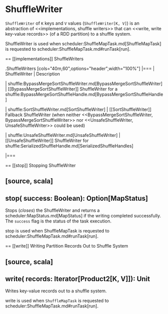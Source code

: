# ShuffleWriter

`ShuffleWriter` of `K` keys and `V` values (`ShuffleWriter[K, V]`) is an abstraction of <<implementations, shuffle writers>> that can <<write, write key-value records>> (of a RDD partition) to a shuffle system.

ShuffleWriter is used when scheduler:ShuffleMapTask.md[ShuffleMapTask] is requested to scheduler:ShuffleMapTask.md#runTask[run].

== [[implementations]] ShuffleWriters

.ShuffleWriters
[cols="40m,60",options="header",width="100%"]
|===
| ShuffleWriter
| Description

| shuffle:BypassMergeSortShuffleWriter.md[BypassMergeSortShuffleWriter]
| [[BypassMergeSortShuffleWriter]] ShuffleWriter for a shuffle:BypassMergeSortShuffleHandle.md[BypassMergeSortShuffleHandle]

| shuffle:SortShuffleWriter.md[SortShuffleWriter]
| [[SortShuffleWriter]] Fallback ShuffleWriter (when neither <<BypassMergeSortShuffleWriter, BypassMergeSortShuffleWriter>> nor <<UnsafeShuffleWriter, UnsafeShuffleWriter>> could be used)

| shuffle:UnsafeShuffleWriter.md[UnsafeShuffleWriter]
| [[UnsafeShuffleWriter]] ShuffleWriter for shuffle:SerializedShuffleHandle.md[SerializedShuffleHandles]

|===

== [[stop]] Stopping ShuffleWriter

[source, scala]
----
stop(
  success: Boolean): Option[MapStatus]
----

Stops (_closes_) the ShuffleWriter and returns a scheduler:MapStatus.md[MapStatus] if the writing completed successfully. The `success` flag is the status of the task execution.

stop is used when ShuffleMapTask is requested to scheduler:ShuffleMapTask.md#runTask[run].

== [[write]] Writing Partition Records Out to Shuffle System

[source, scala]
----
write(
  records: Iterator[Product2[K, V]]): Unit
----

Writes key-value records out to a shuffle system.

write is used when `ShuffleMapTask` is requested to scheduler:ShuffleMapTask.md#runTask[run].
